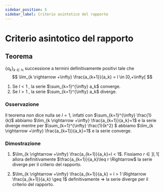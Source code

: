 ```yaml
---
sidebar_position: 5
sidebar_label: Criterio asintotico del rapporto
---
```


# Criterio asintotico del rapporto 

## Teorema

$\{a_k\}_{k\in \mathbb{N}}$ successione a termini definitivamente positivi tale che 
$$
    \lim_{k \rightarrow +\infty} \frac{a_{k+1}}{a_k} = l \in [0,+\infty[
$$

1. Se $l<1$ , la serie $\sum_{k=1}^{\infty} a_k$ converge.
2. Se $l> 1$ , la serie $\sum_{k=1}^{\infty} a_k$ diverge.


### Osservazione
Il teorema non dice nulla se $l=1$, infatti con $\sum_{k=1}^{\infty} \frac{1}{k}$ abbiamo $\lim_{k \rightarrow +\infty} \frac{a_{k+1}}{a_k}=1$ e la serie diverge mentre per $\sum_{k=1}^{\infty} \frac{1}{k^2} $ abbiamo $\lim_{k \rightarrow +\infty} \frac{a_{k+1}}{a_k}=1$ e la serie converge.

### Dimostrazione

1. $\lim_{k \rightarrow +\infty} \frac{a_{k+1}}{a_k}=l < 1$. Fissiamo $r \in ]l, 1[$ allora definitivamente $\frac{a_{k+1}}{a_k}\leq r \Rightarrow$ la serie diverge per il criterio del rapporto.

2. $\lim_{k \rightarrow +\infty} \frac{a_{k+1}}{a_k} = l > 1 \Rightarrow \frac{a_{k+1}}{a_k} \geq 1$ definitivamente $\Rightarrow$ la serie diverge per il criterio del rapporto.